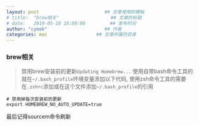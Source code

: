 ```yaml
---
layout: post                        ## 文章使用的模板
# title:  "brew相关"                   ## 文章的标题
# date:   2019-05-10 10:00:00         ## 发布时间
author: "cymok"                     ## 作者
categories: mac                  ## 文章所属的目录
---
```


### brew相关

> 禁用brew安装前的更新`Updating Homebrew...`
使用自带bash命令工具的就在`~/.bash_profile`环境变量添加以下代码, 使用zsh命令工具的需要在`.zshrc`添加或在这个文件添加`~/.bash_profile`的引用
```
# 禁用掉每次安装前的更新
export HOMEBREW_NO_AUTO_UPDATE=true
```

最后记得sourcem命令刷新
